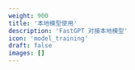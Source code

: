 ```yaml
---
weight: 900
title: '本地模型使用'
description: 'FastGPT 对接本地模型'
icon: 'model_training'
draft: false
images: []
---
```

<!-- 900~950 -->